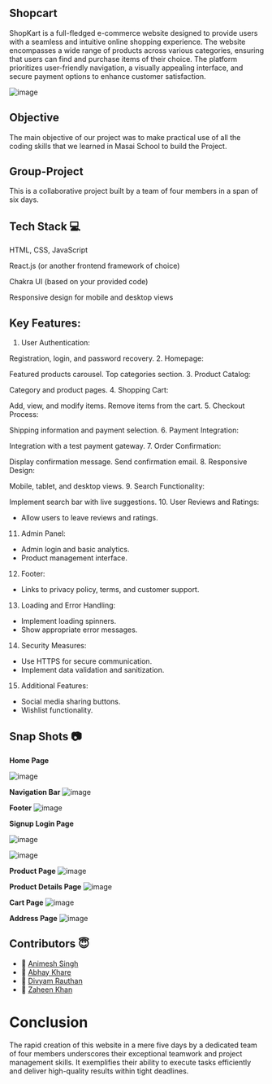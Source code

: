 ## Shopcart

ShopKart is a full-fledged e-commerce website designed to provide users with a seamless and intuitive online shopping experience. The website encompasses a wide range of products across various categories, ensuring that users can find and purchase items of their choice. The platform prioritizes user-friendly navigation, a visually appealing interface, and secure payment options to enhance customer satisfaction.

![image](https://github.com/DivYam062/eCommercebenevolent-boot/assets/51116785/2d15a883-8b34-4c95-947b-36c236b204de)


## Objective
The main objective of our project was to make practical use of all the coding skills that we learned in Masai School to build the Project.

## Group-Project
This is a collaborative project built by a team of four members in a span of six days.

## Tech Stack 💻

HTML, CSS, JavaScript

React.js (or another frontend framework of choice)

Chakra UI (based on your provided code)

Responsive design for mobile and desktop views



## Key Features:
1. User Authentication:

Registration, login, and password recovery.
2. Homepage:

Featured products carousel.
Top categories section.
3. Product Catalog:

Category and product pages.
4. Shopping Cart:

Add, view, and modify items.
Remove items from the cart.
5. Checkout Process:

Shipping information and payment selection.
6. Payment Integration:

Integration with a test payment gateway.
7. Order Confirmation:

Display confirmation message.
Send confirmation email.
8. Responsive Design:

Mobile, tablet, and desktop views.
9. Search Functionality:

Implement search bar with live suggestions.
10. User Reviews and Ratings:
- Allow users to leave reviews and ratings.

11. Admin Panel:
- Admin login and basic analytics.
- Product management interface.

12. Footer:
- Links to privacy policy, terms, and customer support.

13. Loading and Error Handling:
- Implement loading spinners.
- Show appropriate error messages.

14. Security Measures:
- Use HTTPS for secure communication.
- Implement data validation and sanitization.

15. Additional Features:
- Social media sharing buttons.
- Wishlist functionality.







## Snap Shots 📷

**Home Page**

![image](https://github.com/DivYam062/eCommercebenevolent-boot/assets/51116785/c487ebf8-1fef-466e-87e6-0f87c615a25a)

**Navigation Bar**
![image](https://github.com/DivYam062/eCommercebenevolent-boot/assets/51116785/65e02c1b-7605-4729-af8d-3f8479e53365)

**Footer**
![image](https://github.com/DivYam062/eCommercebenevolent-boot/assets/51116785/d4973871-b9a8-45cb-b095-e10cb0e340d0)

**Signup Login Page**

![image](https://github.com/DivYam062/eCommercebenevolent-boot/assets/51116785/dccacfc7-fd92-4034-b535-5bab6d265e7f)

![image](https://github.com/DivYam062/eCommercebenevolent-boot/assets/51116785/25febcc0-7be9-4afe-b77b-0b59181d6c7c)

**Product Page**
![image](https://github.com/DivYam062/eCommercebenevolent-boot/assets/51116785/f365eeb5-f74b-4f36-bddc-00a9658d6858)

**Product Details Page**
![image](https://github.com/DivYam062/eCommercebenevolent-boot/assets/51116785/9176c29c-1c90-4a1f-bcbe-92449187ad4a)

**Cart Page**
![image](https://github.com/DivYam062/eCommercebenevolent-boot/assets/51116785/ef1c106a-8463-4e63-b2e2-1508eee75212)


**Address Page**
![image](https://github.com/DivYam062/eCommercebenevolent-boot/assets/51116785/55540572-3336-486c-b540-1aca41e8398b)

## Contributors  😇

- 👤 [Animesh Singh](https://www.github.com/Animesh-2)
- 👤 [Abhay Khare](https://github.com/ABHAY-22)
- 👤 [Divyam Rauthan](https://github.com/DivYam062)
- 👤 [Zaheen Khan](https://github.com/Zaheen04)


# Conclusion
The rapid creation of this website in a mere five days by a dedicated team of four members underscores their exceptional teamwork and project management skills. It exemplifies their ability to execute tasks efficiently and deliver high-quality results within tight deadlines.











